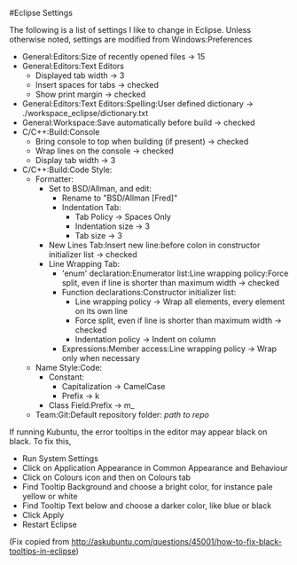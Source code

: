 #Eclipse Settings

The following is a list of settings I like to change in Eclipse. Unless otherwise noted, settings are modified from Windows:Preferences
- General:Editors:Size of recently opened files -> 15
- General:Editors:Text Editors
  - Displayed tab width -> 3
  - Insert spaces for tabs -> checked
  - Show print margin -> checked
- General:Editors:Text Editors:Spelling:User defined dictionary -> ./workspace_eclipse/dictionary.txt
- General:Workspace:Save automatically before build -> checked
- C/C++:Build:Console
  - Bring console to top when building (if present) -> checked
  - Wrap lines on the console -> checked
  - Display tab width -> 3
- C/C++:Build:Code Style:
  - Formatter:
    - Set to BSD/Allman, and edit:
      - Rename to "BSD/Allman [Fred]"
      - Indentation Tab:
        - Tab Policy -> Spaces Only
        - Indentation size -> 3
        - Tab size -> 3
    - New Lines Tab:Insert new line:before colon in constructor initializer list -> checked
    - Line Wrapping Tab:
      - 'enum' declaration:Enumerator list:Line wrapping policy:Force split, even if line is shorter than maximum width -> checked
      - Function declarations:Constructor initializer list:
        - Line wrapping policy -> Wrap all elements, every element on its own line
        - Force split, even if line is shorter than maximum width -> checked
        - Indentation policy -> Indent on column
      - Expressions:Member access:Line wrapping policy -> Wrap only when necessary
  - Name Style:Code:
    - Constant:
      - Capitalization -> CamelCase
      - Prefix -> k
    - Class Field:Prefix -> m_
  - Team:Git:Default repository folder: *path to repo*

If running Kubuntu, the error tooltips in the editor may appear black on black. To fix this,
- Run System Settings
- Click on Application Appearance in Common Appearance and Behaviour
- Click on Colours icon and then on Colours tab
- Find Tooltip Background and choose a bright color, for instance pale yellow or white
- Find Tooltip Text below and choose a darker color, like blue or black
- Click Apply
- Restart Eclipse

(Fix copied from http://askubuntu.com/questions/45001/how-to-fix-black-tooltips-in-eclipse)

